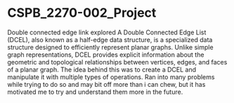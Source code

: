 # CSPB_2270-002_Project
Double connected edge link explored
A Double Connected Edge List (DCEL), also known as a half-edge data structure, is a specialized data structure designed to efficiently represent planar graphs. Unlike simple graph representations, DCEL provides explicit information about the geometric and topological relationships between vertices, edges, and faces of a planar graph.
The idea behind this was to create a DCEL and manipulate it with multiple types of operations. Ran into many problems while trying to do so and may bit off more than i can chew, but it has motivated me to try and understand them more in the future. 
